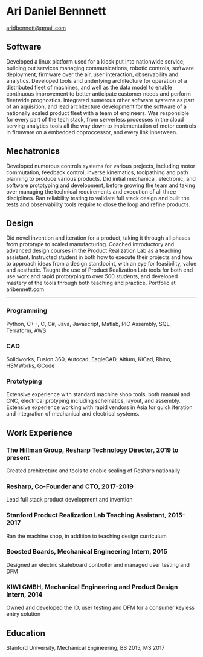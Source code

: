 # Ari Daniel Bennnett
aridbennett@gmail.com

## Software
Developed a linux platform used for a kiosk put into nationwide service, building out services managing communications, robotic controls, software deployment, firmware over the air, user interaction, observability and analytics. Developed tools and underlying architecture for operation of a distributed fleet of machines, and well as the data model to enable continuous improvement to better anticipate customer needs and perform fleetwide prognostics. Integrated numerous other software systems as part of an aquisition, and lead architecture development for the software of a nationally scaled product fleet with a team of engineers. Was responsible for every part of the tech stack, from serverless processes in the cloud serving analytics tools all the way down to implementation of motor controls in firmware on a embedded coproccessor, and every link inbetween. 

## Mechatronics
Developed numerous controls systems for various projects, including motor commutation, feedback control, inverse kinematics, toolpathing and path planning to produce various products. Did initial mechanical, electronic, and software prototyping and development, before growing the team and taking over managing the technical requirements and execution of all three disciplines. Ran reliability testing to validate full stack design and built the tests and observability tools require to close the loop and refine products.

## Design
Did novel invention and iteration for a product, taking it through all phases from prototype to scaled manufacturing. Coached introductory and advanced design courses in the Product Realization Lab as a teaching assistant. Instructed student in both how to execute their projects and how to approach ideas from a design standpoint, with an eye for feasibility, value and aesthetic. Taught the use of Product Realization Lab tools for both end use work and rapid prototyping to over 500 students, and developed mastery of the tools through both teaching and practice. Portfolio at aribennett.com

---

### Programming
Python, C++, C, C#, Java, Javascript, Matlab, PIC Assembly, SQL, Terraform, AWS

### CAD
Solidworks, Fusion 360, Autocad, EagleCAD, Altium, KiCad, Rhino, HSMWorks, GCode

### Prototyping
Extensive experience with standard machine shop tools, both manual and CNC, electrical protyping including schematics, layout, and assembly. Extensive experience working with rapid vendors in Asia for quick iteration and integration of mechanical and electrical systems.

## Work Experience
### The Hillman Group, Resharp Technology Director, 2019 to present  
Created architecture and tools to enable scaling of Resharp nationally
### Resharp, Co-Founder and CTO, 2017-2019  
Lead full stack product development and invention
### Stanford Product Realization Lab Teaching Assistant, 2015-2017  
Ran the machine shop, in addition to teaching design curriculum
### Boosted Boards, Mechanical Engineering Intern, 2015  
Designed an electric skateboard controller and managed user testing and DFM
### KIWI GMBH, Mechanical Engineering and Product Design Intern, 2014 
Owned and developed the ID, user testing and DFM for a consumer keyless entry solution 

## Education
Stanford University, Mechanical Engineering, BS 2015, MS 2017


